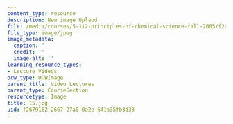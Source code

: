 ```yaml
---
content_type: resource
description: New image Uplaod
file: /media/courses/5-112-principles-of-chemical-science-fall-2005/f2679162266727a00a2e641a35fb3d38_15.jpg
file_type: image/jpeg
image_metadata:
  caption: ''
  credit: ''
  image-alt: ''
learning_resource_types:
- Lecture Videos
ocw_type: OCWImage
parent_title: Video Lectures
parent_type: CourseSection
resourcetype: Image
title: 15.jpg
uid: f2679162-2667-27a0-0a2e-641a35fb3d38
---
```

